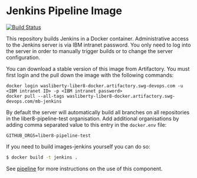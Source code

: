 # Jenkins Pipeline Image
[![Build Status](https://travis.ibm.com/liber8/images-jenkins.svg?token=SLEenfULapEFS7qrDAxj&branch=master)](https://travis.ibm.com/liber8/images-jenkins)

This repository builds Jenkins in a Docker container. Administrative access to the Jenkins server is via IBM intranet password. You only need to log into the server in order to manually trigger builds or to change the server configuration.

You can download a stable version of this image from Artifactory. You must first login and the pull down the image with the following commands:

```
docker login wasliberty-liber8-docker.artifactory.swg-devops.com -u <IBM intranet ID> -p <IBM intranet password>
docker pull --all-tags wasliberty-liber8-docker.artifactory.swg-devops.com/mb-jenkins
```

By default the server will automatically build all branches on all repositories in the liber8-pipeline-test organisation. Add additional organisations by adding comma separated value to this entry in the `docker.env` file:

```
GITHUB_ORGS=liber8-pipeline-test
```

If you need to build images-jenkins yourself you can do so: 

``` sh
$ docker build -t jenkins .
```

See [pipeline](https://github.ibm.com/liber8/pipeline) for more instructions on the use of this component.
